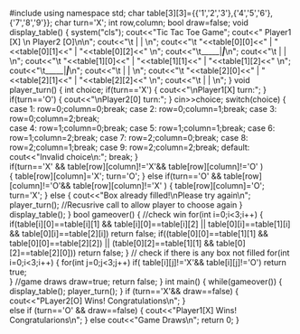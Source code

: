 #include<iostream>
using namespace std;
char table[3][3]={{'1','2','3'},{'4','5','6'},{'7','8','9'}};
char turn='X';
int row,column;
bool draw=false;
void display_table()
{
	system("cls");
    cout<<"Tic Tac Toe Game";
	cout<<" Player1 [X] \n Player2 [O]\n\n";
	cout<<"\t     |     |     \n";
	cout<<"\t  "<<table[0][0]<<"  |  "<<table[0][1]<<"  |  "<<table[0][2]<<"  \n";
	cout<<"\t_____|_____|_____\n";
	cout<<"\t     |     |     \n";
	cout<<"\t  "<<table[1][0]<<"  |  "<<table[1][1]<<"  |  "<<table[1][2]<<"  \n";
	cout<<"\t_____|_____|_____\n";
	cout<<"\t     |     |     \n";
	cout<<"\t  "<<table[2][0]<<"  |  "<<table[2][1]<<"  |  "<<table[2][2]<<"  \n";
	cout<<"\t     |     |     \n";
}
void player_turn()
{
	int choice;
	if(turn=='X')
	{
	cout<<"\nPlayer1[X] turn:";	
	}
	if(turn=='O')
	{
	cout<<"\nPlayer2[0] turn:";	
	}
	cin>>choice;
	switch(choice)
	{
		case 1:
		row=0;column=0;break;
		case 2:
		row=0;column=1;break;
		case 3:
		row=0;column=2;break;	
	    case 4:
		row=1;column=0;break;
		case 5:
		row=1;column=1;break;
		case 6:
		row=1;column=2;break;
		case 7:
		row=2;column=0;break;
		case 8:
		row=2;column=1;break;
		case 9:
		row=2;column=2;break;
		default:
		  cout<<"Invalid choice\n:";
		  break;
    }  
	if(turn=='X' && table[row][column]!='X'&& table[row][column]!='O' )	  
	{
		table[row][column]='X';
		turn='O';
	}
	else if(turn=='O' && table[row][column]!='O'&& table[row][column]!='X' )
	{
		table[row][column]='O';
		turn='X';
	}
	else
	{
	cout<<"Box already filled!\nPlease try again\n";
	player_turn(); //Recusrive call to allow player to choose again 
    }
    display_table();
}
bool gameover()
{
	//check win
	for(int i=0;i<3;i++)
	{
	if(table[i][0]==table[i][1] && table[i][0]==table[i][2] || table[0][i]==table[1][i] && table[0][i]==table[2][i])
	return false;
	if((table[0][0]==table[1][1] && table[0][0]==table[2][2]) || (table[0][2]==table[1][1] && table[0][2]==table[2][0]))
	return false;
    }
	// check if there is any box not filled
	for(int i=0;i<3;i++)
	{
	for(int j=0;j<3;j++)
	if( table[i][j]!='X'&& table[i][j]!='O')
	return true;  
    }
    //game draws
    draw=true;
    return false;
}
int main()
{
	while(gameover())
	{	
      display_table();
      player_turn(); 
    }
    if (turn=='X'&& draw==false)
    {
    cout<<"PLayer2[O] Wins! Congratulations\n";
    }  
    else if (turn=='O' && draw==false)
	{
    cout<<"Player1[X] Wins! Congratularions\n";
    }
    else 
    cout<<"Game Draws\n";
    return 0;
}
